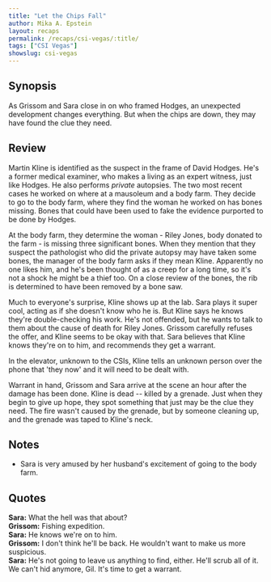 ```yaml
---
title: "Let the Chips Fall"
author: Mika A. Epstein
layout: recaps
permalink: /recaps/csi-vegas/:title/
tags: ["CSI Vegas"]
showslug: csi-vegas
---
```


## Synopsis

As Grissom and Sara close in on who framed Hodges, an unexpected development changes everything. But when the chips are down, they may have found the clue they need.

## Review

Martin Kline is identified as the suspect in the frame of David Hodges. He's a former medical examiner, who makes a living as an expert witness, just like Hodges. He also performs _private_ autopsies. The two most recent cases he worked on where at a mausoleum and a body farm. They decide to go to the body farm, where they find the woman he worked on has bones missing. Bones that could have been used to fake the evidence purported to be done by Hodges.

At the body farm, they determine the woman - Riley Jones, body donated to the farm - is missing three significant bones. When they mention that they suspect the pathologist who did the private autopsy may have taken some bones, the manager of the body farm asks if they mean Kline. Apparently no one likes him, and he's been thought of as a creep for a long time, so it's not a shock he might be a thief too. On a close review of the bones, the rib is determined to have been removed by a bone saw.

Much to everyone's surprise, Kline shows up at the lab. Sara plays it super cool, acting as if she doesn't know who he is. But Kline says he knows they're double-checking his work. He's not offended, but he wants to talk to them about the cause of death for Riley Jones. Grissom carefully refuses the offer, and Kline seems to be okay with that. Sara believes that Kline knows they're on to him, and recommends they get a warrant.

In the elevator, unknown to the CSIs, Kline tells an unknown person over the phone that 'they now' and it will need to be dealt with.

Warrant in hand, Grissom and Sara arrive at the scene an hour after the damage has been done. Kline is dead -- killed by a grenade. Just when they begin to give up hope, they spot something that just may be the clue they need. The fire wasn't caused by the grenade, but by someone cleaning up, and the grenade was taped to Kline's neck.

## Notes

* Sara is very amused by her husband's excitement of going to the body farm.

## Quotes

**Sara:** What the hell was that about?\
**Grissom:** Fishing expedition.\
**Sara:** He knows we're on to him.\
**Grissom:** I don't think he'll be back. He wouldn't want to make us more suspicious.\
**Sara:** He's not going to leave us anything to find, either. He'll scrub all of it. We can't hid anymore, Gil. It's time to get a warrant.
